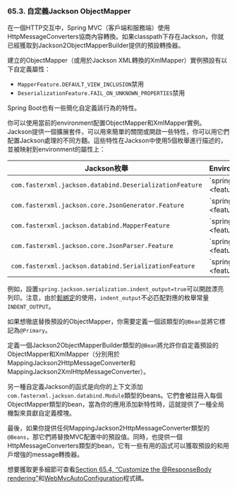 ### 65.3. 自定義Jackson ObjectMapper

在一個HTTP交互中，Spring MVC（客戶端和服務端）使用HttpMessageConverters協商內容轉換。如果classpath下存在Jackson，你就已經獲取到Jackson2ObjectMapperBuilder提供的預設轉換器。

建立的ObjectMapper（或用於Jackson XML轉換的XmlMapper）實例預設有以下自定義屬性：

- `MapperFeature.DEFAULT_VIEW_INCLUSION`禁用
- `DeserializationFeature.FAIL_ON_UNKNOWN_PROPERTIES`禁用

Spring Boot也有一些簡化自定義該行為的特性。

你可以使用當前的environment配置ObjectMapper和XmlMapper實例。Jackson提供一個擴展套件，可以用來簡單的關閉或開啟一些特性，你可以用它們配置Jackson處理的不同方麵。這些特性在Jackson中使用5個枚舉進行描述的，並被映射到environment的屬性上：

|Jackson枚舉|Environment屬性|
|------|:-------|
|`com.fasterxml.jackson.databind.DeserializationFeature`|`spring.jackson.deserialization.<feature_name>=true|false`|
|`com.fasterxml.jackson.core.JsonGenerator.Feature`|`spring.jackson.generator.<feature_name>=true|false`|
|`com.fasterxml.jackson.databind.MapperFeature`|`spring.jackson.mapper.<feature_name>=true|false`|
|`com.fasterxml.jackson.core.JsonParser.Feature`|`spring.jackson.parser.<feature_name>=true|false`|
|`com.fasterxml.jackson.databind.SerializationFeature`|`spring.jackson.serialization.<feature_name>=true|false`|

例如，設置`spring.jackson.serialization.indent_output=true`可以開啟漂亮列印。注意，由於[鬆綁定](http://docs.spring.io/spring-boot/docs/current-SNAPSHOT/reference/htmlsingle/#boot-features-external-config-relaxed-binding)的使用，`indent_output`不必匹配對應的枚舉常量`INDENT_OUTPUT`。

如果想徹底替換預設的ObjectMapper，你需要定義一個該類型的`@Bean`並將它標記為`@Primary`。

定義一個Jackson2ObjectMapperBuilder類型的`@Bean`將允許你自定義預設的ObjectMapper和XmlMapper（分別用於MappingJackson2HttpMessageConverter和MappingJackson2XmlHttpMessageConverter）。

另一種自定義Jackson的函式是向你的上下文添加`com.fasterxml.jackson.databind.Module`類型的beans。它們會被註冊入每個ObjectMapper類型的bean，當為你的應用添加新特性時，這就提供了一種全局機製來貢獻自定義模塊。

最後，如果你提供任何MappingJackson2HttpMessageConverter類型的`@Beans`，那它們將替換MVC配置中的預設值。同時，也提供一個HttpMessageConverters類型的bean，它有一些有用的函式可以獲取預設的和用戶增強的message轉換器。

想要獲取更多細節可查看[Section 65.4, “Customize the @ResponseBody rendering”](http://docs.spring.io/spring-boot/docs/current-SNAPSHOT/reference/htmlsingle/#howto-customize-the-responsebody-rendering)和[WebMvcAutoConfiguration](http://github.com/spring-projects/spring-boot/tree/master/spring-boot-autoconfigure/src/main/java/org/springframework/boot/autoconfigure/web/WebMvcAutoConfiguration.java)程式碼。
